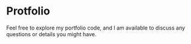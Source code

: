 # Protfolio
 Feel free to explore my portfolio code, and I am available to discuss any questions or details you might have.
